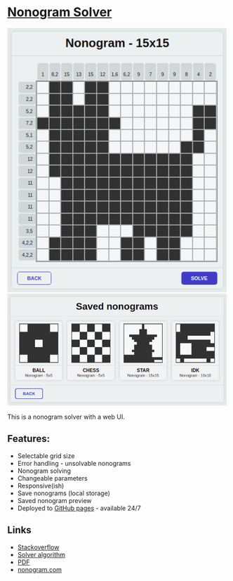 # [Nonogram Solver](https://0l1v3rr.github.io/nonogram-solver/)

<img src="img/screenshot.png" width="500px" alt="screenshot"><br>
<img src="img/screenshot2.png" width="500px" alt="screenshot2">
  
This is a nonogram solver with a web UI.

## Features:
- Selectable grid size
- Error handling - unsolvable nonograms
- Nonogram solving
- Changeable parameters
- Responsive(ish)
- Save nonograms (local storage)
- Saved nonogram preview
- Deployed to [GitHub pages](https://0l1v3rr.github.io/nonogram-solver/) - available 24/7

## Links
- [Stackoverflow](https://stackoverflow.com/questions/813366/solving-nonograms-picross)
- [Solver algorithm](https://lihautan.com/solving-nonogram-with-code/)
- [PDF](https://asset-pdf.scinapse.io/prod/2026240824/2026240824.pdf)
- [nonogram.com](https://nonogram.com/)